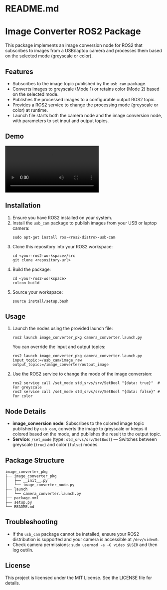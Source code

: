 # README.md

# Image Converter ROS2 Package

This package implements an image conversion node for ROS2 that subscribes to images from a USB/laptop camera and processes them based on the selected mode (greyscale or color).

## Features

- Subscribes to the image topic published by the `usb_cam` package.
- Converts images to greyscale (Mode 1) or retains color (Mode 2) based on the selected mode.
- Publishes the processed images to a configurable output ROS2 topic.
- Provides a ROS2 service to change the processing mode (greyscale or color) at runtime.
- Launch file starts both the camera node and the image conversion node, with parameters to set input and output topics.
## Demo
 <video controls src="video.mp4" title="Title"></video>
## Installation

1. Ensure you have ROS2 installed on your system.
2. Install the `usb_cam` package to publish images from your USB or laptop camera:
   ```
   sudo apt-get install ros-<ros2-distro>-usb-cam
   ```
3. Clone this repository into your ROS2 workspace:
   ```
   cd <your-ros2-workspace>/src
   git clone <repository-url>
   ```
4. Build the package:
   ```
   cd <your-ros2-workspace>
   colcon build
   ```
5. Source your workspace:
   ```
   source install/setup.bash
   ```

## Usage

1. Launch the nodes using the provided launch file:
   ```
   ros2 launch image_converter_pkg camera_converter.launch.py
   ```
   You can override the input and output topics:
   ```
   ros2 launch image_converter_pkg camera_converter.launch.py input_topic:=/usb_cam/image_raw output_topic:=/image_converter/output_image
   ```
2. Use the ROS2 service to change the mode of the image conversion:
   ```
   ros2 service call /set_mode std_srvs/srv/SetBool "{data: true}"  # For greyscale
   ros2 service call /set_mode std_srvs/srv/SetBool "{data: false}" # For color
   ```

## Node Details

- **image_conversion node**: Subscribes to the colored image topic published by `usb_cam`, converts the image to greyscale or keeps it colored based on the mode, and publishes the result to the output topic.
- **Service**: `/set_mode` (type: `std_srvs/srv/SetBool`) — Switches between greyscale (`true`) and color (`false`) modes.

## Package Structure

```
image_converter_pkg
├── image_converter_pkg
│   ├── __init__.py
│   └── image_converter_node.py
├── launch
│   └── camera_converter.launch.py
├── package.xml
├── setup.py
└── README.md
```

## Troubleshooting

- If the `usb_cam` package cannot be installed, ensure your ROS2 distribution is supported and your camera is accessible at `/dev/video0`.
- Check camera permissions: `sudo usermod -a -G video $USER` and then log out/in.

## License

This project is licensed under the MIT License. See the LICENSE file for details.